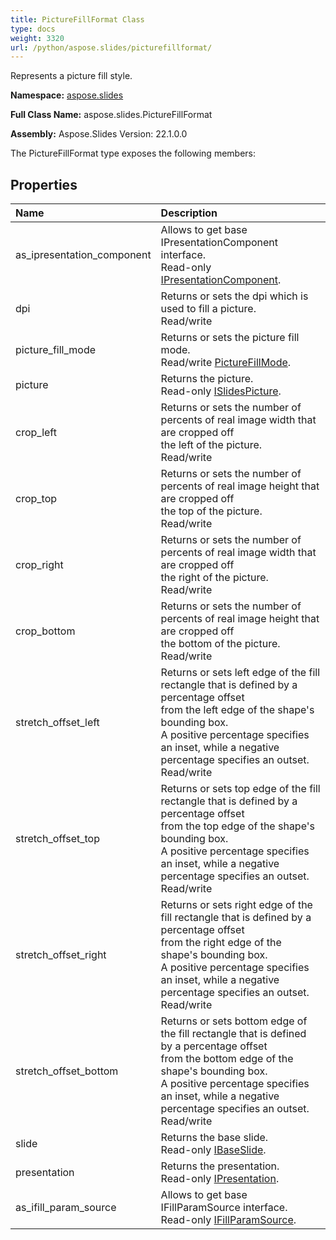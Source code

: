 ```yaml
---
title: PictureFillFormat Class
type: docs
weight: 3320
url: /python/aspose.slides/picturefillformat/
---
```


Represents a picture fill style.

**Namespace:** [aspose.slides](/python/aspose.slides/)

**Full Class Name:** aspose.slides.PictureFillFormat

**Assembly:**  Aspose.Slides Version: 22.1.0.0

The PictureFillFormat type exposes the following members:
## **Properties**
|**Name**|**Description**|
| :- | :- |
|as_ipresentation_component|Allows to get base IPresentationComponent interface.<br/>            Read-only [IPresentationComponent](/python/aspose.slides/ipresentationcomponent/).|
|dpi|Returns or sets the dpi which is used to fill a picture.<br/>            Read/write|
|picture_fill_mode|Returns or sets the picture fill mode.<br/>            Read/write [PictureFillMode](/python/aspose.slides/picturefillmode/).|
|picture|Returns the picture.<br/>            Read-only [ISlidesPicture](/python/aspose.slides/islidespicture/).|
|crop_left|Returns or sets the number of percents of real image width that are cropped off<br/>            the left of the picture. <br/>            Read/write|
|crop_top|Returns or sets the number of percents of real image height that are cropped off<br/>            the top of the picture. <br/>            Read/write|
|crop_right|Returns or sets the number of percents of real image width that are cropped off<br/>            the right of the picture. <br/>            Read/write|
|crop_bottom|Returns or sets the number of percents of real image height that are cropped off<br/>            the bottom of the picture. <br/>            Read/write|
|stretch_offset_left|Returns or sets left edge of the fill rectangle that is defined by a percentage offset <br/>            from the left edge of the shape's bounding box. <br/>            A positive percentage specifies an inset, while a negative percentage specifies an outset.<br/>            Read/write|
|stretch_offset_top|Returns or sets top edge of the fill rectangle that is defined by a percentage offset <br/>            from the top edge of the shape's bounding box. <br/>            A positive percentage specifies an inset, while a negative percentage specifies an outset.<br/>            Read/write|
|stretch_offset_right|Returns or sets right edge of the fill rectangle that is defined by a percentage offset <br/>            from the right edge of the shape's bounding box. <br/>            A positive percentage specifies an inset, while a negative percentage specifies an outset.<br/>            Read/write|
|stretch_offset_bottom|Returns or sets bottom edge of the fill rectangle that is defined by a percentage offset <br/>            from the bottom edge of the shape's bounding box. <br/>            A positive percentage specifies an inset, while a negative percentage specifies an outset.<br/>            Read/write|
|slide|Returns the base slide.<br/>            Read-only [IBaseSlide](/python/aspose.slides/ibaseslide/).|
|presentation|Returns the presentation. <br/>            Read-only [IPresentation](/python/aspose.slides/ipresentation/).|
|as_ifill_param_source|Allows to get base IFillParamSource interface.<br/>            Read-only [IFillParamSource](/python/aspose.slides/ifillparamsource/).|
